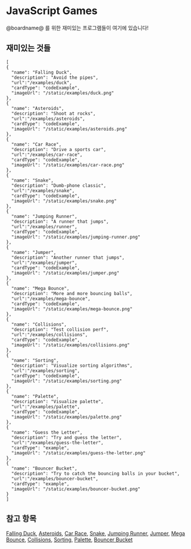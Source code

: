 # JavaScript Games

@boardname@ 를 위한 재미있는 프로그램들이 여기에 있습니다!

## 재미있는 것들

```codecard
[
{
  "name": "Falling Duck",
  "description": "Avoid the pipes",
  "url":"/examples/duck",
  "cardType": "codeExample",
  "imageUrl": "/static/examples/duck.png"
},
{
  "name": "Asteroids",
  "description": "Shoot at rocks",
  "url":"/examples/asteroids",
  "cardType": "codeExample",
  "imageUrl": "/static/examples/asteroids.png"
},
{
  "name": "Car Race",
  "description": "Drive a sports car",
  "url":"/examples/car-race",
  "cardType": "codeExample",
  "imageUrl": "/static/examples/car-race.png"
},
{
  "name": "Snake",
  "description": "Dumb-phone classic",
  "url":"/examples/snake",
  "cardType": "codeExample",
  "imageUrl": "/static/examples/snake.png"
},
{
  "name": "Jumping Runner",
  "description": "A runner that jumps",
  "url":"/examples/runner",
  "cardType": "codeExample",
  "imageUrl": "/static/examples/jumping-runner.png"
},
{
  "name": "Jumper",
  "description": "Another runner that jumps",
  "url":"/examples/jumper",
  "cardType": "codeExample",
  "imageUrl": "/static/examples/jumper.png"
},
{
  "name": "Mega Bounce",
  "description": "More and more bouncing balls",
  "url":"/examples/mega-bounce",
  "cardType": "codeExample",
  "imageUrl": "/static/examples/mega-bounce.png"
},
{
  "name": "Collisions",
  "description": "Test collision perf",
  "url":"/examples/collisions",
  "cardType": "codeExample",
  "imageUrl": "/static/examples/collisions.png"
},
{
  "name": "Sorting",
  "description": "Visualize sorting algorithms",
  "url":"/examples/sorting",
  "cardType": "codeExample",
  "imageUrl": "/static/examples/sorting.png"
},
{
  "name": "Palette",
  "description": "Visualize palette",
  "url":"/examples/palette",
  "cardType": "codeExample",
  "imageUrl": "/static/examples/palette.png"
},
{
  "name": "Guess the Letter",
  "description": "Try and guess the letter",
  "url":"/examples/guess-the-letter",
  "cardType": "example",
  "imageUrl": "/static/examples/guess-the-letter.png"
},
{
  "name": "Bouncer Bucket",
  "description": "Try to catch the bouncing balls in your bucket",
  "url":"/examples/bouncer-bucket",
  "cardType": "example",
  "imageUrl": "/static/examples/bouncer-bucket.png"
}
]
```

## 참고 항목

[Falling Duck](/examples/duck), [Asteroids](/examples/asteroids), [Car Race](/examples/car-race), [Snake](/examples/snake), [Jumping Runner](/examples/runner), [Jumper](/examples/jumper), [Mega Bounce](/examples/mega-bounce), [Collisions](/examples/collisions), [Sorting](/examples/sorting), [Palette](/examples/palette), [Bouncer Bucket](/examples/bouncer-bucket)